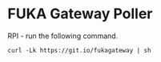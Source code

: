 # FUKA Gateway Poller
RPI - run the following command.

```run
curl -Lk https://git.io/fukagateway | sh
```
